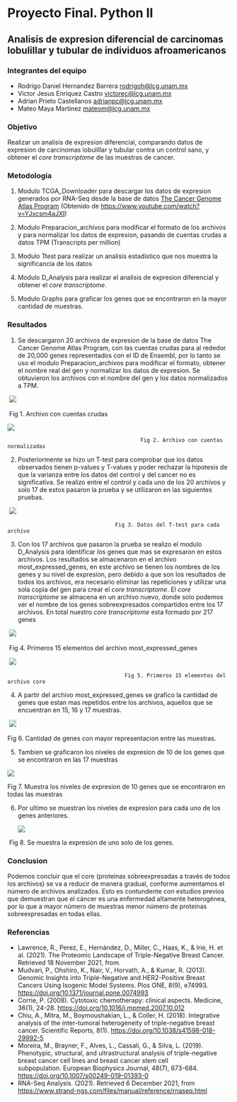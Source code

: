 #  Proyecto Final. Python II

## Analisis de expresion diferencial de carcinomas lobulillar y tubular de individuos afroamericanos 

### Integrantes del equipo 

- Rodrigo Daniel Hernandez Barrera [rodrigoh@lcg.unam.mx](mailto:rodrigoh@lcg.unam.mx) 
- Victor Jesus Enriquez Castro [victorec@lcg.unam.mx](mailto:victorec@lcg.unam.mx)
- Adrian Prieto Castellanos [adrianpc@lcg.unam.mx](mailto:adrianpc@lcg.unam.mx)
- Mateo Maya Martinez [mateom@lcg.unam.mx](mailto:mateom@lcg.unam.mx)



### Objetivo 

Realizar un analisis de expresion diferencial, comparando datos de expresion de carcinomas lobulillar y tubular contra un control sano, y obtener el *core transcriptome* de las muestras de cancer.



### Metodologia 

1. Modulo TCGA_Downloader para descargar  los datos de expresion generados por RNA-Seq desde la base de datos [The Cancer Genome Atlas Program](https://www.cancer.gov/about-nci/organization/ccg/research/structural-genomics/tcga) (Obtenido de https://www.youtube.com/watch?v=YJxcsm4aJXI)

2. Modulo Preparacion_archivos para modificar el formato de los archivos y para normalizar los datos de expresion, pasando de cuentas crudas a datos TPM (Transcripts per million)
3. Modulo Ttest para realizar un analisis estadistico que nos muestra la significancia de los datos
4. Modulo D_Analysis para realizar el analisis de expresion diferencial y obtener el *core transcriptome*. 
5. Modulo Graphs para graficar los genes que se encontraron en la mayor cantidad de muestras. 



### Resultados 

1. Se descargaron 20 archivos de expresion de la base de datos The Cancer Genome Atlas Program, con las cuentas crudas para al rededor de 20,000 genes representados con el ID de Ensembl, por lo tanto se uso el modulo Preparacion_archivos para modificar el formato, obtener el nombre real del gen y normalizar los datos de expresion. Se obtuvieron los archivos con el nombre del gen y los datos normalizados a TPM.  

​			                              		   	![](/home/rodrigo/Escritorio/archivo_crudo.jpeg)					

​														Fig 1. Archivo con cuentas crudas



![](/home/rodrigo/Escritorio/archivo_norm.jpeg)

  											  Fig 2. Archivo con cuentas normalizadas 



2. Posteriormente se hizo un T-test para comprobar que los datos observados tienen p-values y T-values y poder rechazar la hipotesis de que la varianza entre los datos del control y del cancer no es significativa. Se realizo entre el control y cada uno de los 20 archivos y solo 17 de estos pasaron la prueba y se utilizaron en las siguientes pruebas. 

   

​		                               ![](/home/rodrigo/Escritorio/tabla_pvalue.jpeg)      

 									  Fig 3. Datos del T-test para cada archivo



3. Con los 17 archivos que pasaron la prueba se realizo el modulo D_Analysis para identificar los genes que mas se expresaron en estos archivos. Los resultados se almacenaron en el archivo most_expressed_genes, en este archivo se tienen los nombres de los genes y su nivel de expresion, pero debido a que son los resultados de todos los archivos, era necesario eliminar las repeticiones y utilizar una sola copia del gen para crear el *core transcriptome*.  El *core transcriptome* se almacena en un archivo nuevo, donde solo podemos ver el nombre de los genes sobreexpresados compartidos entre los 17 archivos. En total nuestro *core transcriptome* esta formado por 217 genes 

​											![](/home/rodrigo/Escritorio/most2.jpeg)	

​							    Fig 4. Primeros 15 elementos del archivo most_expressed_genes



​							                       				![](/home/rodrigo/Escritorio/core.jpeg)

 								         Fig 5. Primeros 15 elementos del archivo core



4. A partir del archivo most_expressed_genes se grafico la cantidad de genes que estan mas repetidos entre los archivos, aquellos que se encuentran en 15, 16 y 17 muestras. 

​		![](/home/rodrigo/PycharmProjects/pythonProject/output/Genes_repetidos_mas_de_15_veces.png)

Fig 6. Cantidad de genes con mayor representacion entre las muestras.



5.  Tambien se graficaron los niveles de expresion de 10 de los genes que se encontraron en las 17 muestras

![](/home/rodrigo/PycharmProjects/pythonProject/output/expresion_genes_mas_conservados.png)

   Fig 7. Muestra los niveles de expresion de 10 genes que se encontraron en todas las muestras 



6. Por ultimo se muestran los niveles de expresion para cada uno de los genes anteriores. 

   ![](/home/rodrigo/PycharmProjects/pythonProject/output/expresion_gen_CAPG_17.png)

​				Fig 8. Se muestra la expresion de uno solo de los genes. 




### Conclusion

Podemos concluir que el core (proteínas sobreexpresadas a través de todos los archivos) se va a reducir de manera gradual, conforme aumentamos el número de archivos analizados. Esto es contundente con estudios previos que demuestran que el cáncer es una enfermedad altamente heterogénea, por lo que a mayor número de muestras menor número de proteínas sobreexpresadas en todas ellas.

### Referencias

+ Lawrence, R., Perez, E., Hernández, D., Miller, C., Haas, K., & Irie, H. et al. (2021). The Proteomic Landscape of Triple-Negative Breast Cancer. Retrieved 18 November 2021, from.
+ Mudvari, P., Ohshiro, K., Nair, V., Horvath, A., & Kumar, R. (2013). Genomic Insights into Triple-Negative and HER2-Positive Breast Cancers Using Isogenic Model Systems. Plos ONE, 8(9), e74993. https://doi.org/10.1371/journal.pone.0074993
+ Corrie, P. (2008). Cytotoxic chemotherapy: clinical aspects. Medicine, 36(1), 24-28. https://doi.org/10.1016/j.mpmed.2007.10.012
+ Chiu, A., Mitra, M., Boymoushakian, L., & Coller, H. (2018). Integrative analysis of the inter-tumoral heterogeneity of triple-negative breast cancer. Scientific Reports, 8(1). https://doi.org/10.1038/s41598-018-29992-5
+ Moreira, M., Brayner, F., Alves, L., Cassali, G., & Silva, L. (2019). Phenotypic, structural, and ultrastructural analysis of triple-negative breast cancer cell lines and breast cancer stem cell subpopulation. European Biophysics Journal, 48(7), 673-684. https://doi.org/10.1007/s00249-019-01393-0
+ RNA-Seq Analysis. (2021). Retrieved 6 December 2021, from https://www.strand-ngs.com/files/manual/reference/rnaseq.html
